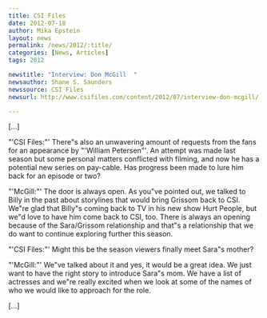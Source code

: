 ```yaml
---
title: CSI Files
date: 2012-07-18
author: Mika Epstein
layout: news
permalink: /news/2012/:title/
categories: [News, Articles]
tags: 2012

newstitle: "Interview: Don McGill  "
newsauthor: Shane S. Saunders  
newssource: CSI Files  
newsurl: http://www.csifiles.com/content/2012/07/interview-don-mcgill/  

---
```


[...]

"'CSI Files:"' There"s also an unwavering amount of requests from the fans for an appearance by "'William Petersen"'. An attempt was made last season but some personal matters conflicted with filming, and now he has a potential new series on pay-cable. Has progress been made to lure him back for an episode or two?

"'McGill:"' The door is always open. As you"ve pointed out, we talked to Billy in the past about storylines that would bring Grissom back to CSI. We"re glad that Billy"s coming back to TV in his new show Hurt People, but we"d love to have him come back to CSI, too. There is always an opening because of the Sara/Grissom relationship and that"s a relationship that we do want to continue exploring further this season.

"'CSI Files:"' Might this be the season viewers finally meet Sara"s mother?

"'McGill:"' We"ve talked about it and yes, it would be a great idea. We just want to have the right story to introduce Sara"s mom. We have a list of actresses and we"re really excited when we look at some of the names of who we would like to approach for the role.

[...]

